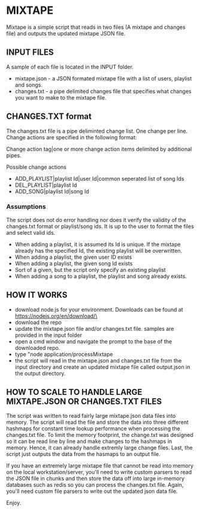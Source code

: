 # MIXTAPE

Mixtape is a simple script that reads in two files (A mixtape and changes file) and outputs the updated mixtape JSON file.


## INPUT FILES

A sample of each file is located in the INPUT folder.

* mixtape.json - a JSON formated mixtape file with a list of users, playlist and songs. 
* changes.txt  - a pipe delimited changes file that specifies what changes you want to make to the mixtape file.


## CHANGES.TXT format

The changes.txt file is a pipe deliminted change list.  One change per line. Change actions are specified in the following format:

Change action tag|one or more change action items delimited by additional pipes.

Possible change actions

* ADD_PLAYLIST|playlist Id|user Id|common seperated list of song Ids
* DEL_PLAYLIST|playlist Id
* ADD_SONG|playlist Id|song Id


### Assumptions

The script does not do error handling nor does it verify the validity of the changes.txt format or playlist/song ids. It is up to the user to format the files and select valid ids. 

* When adding a playlist, it is assumed its Id is unique.  If the mixtape already has the specified Id, the existing playlist will be overwritten.
* When adding a playlist, the given user ID exists
* When adding a playlist, the given song Id exists
* Sort of a given, but the script only specify an existing playlist
* When adding a song to a playlist, the playlist and song already exists.  


## HOW IT WORKS

* download node.js for your environment. Downloads can be found at https://nodejs.org/en/download/\
* download the repo
* update the mixtape.json file and/or changes.txt file. samples are provided in the input folder
* open a cmd window and navigate the prompt to the base of the downloaded repo.
* type "node application/processMixtape
* the script will read in the mixtape.json and changes.txt file from the input directory and create an updated mixtape file called output.json in the output directory.


## HOW TO SCALE TO HANDLE LARGE MIXTAPE.JSON OR CHANGES.TXT FILES

The script was written to read fairly large mixtape.json data files into memory. The script will read the file and store the data into three different hashmaps for constant time lookup performance when processing the changes.txt file.  To limit the memory footprint, the change.txt was designed so it can be read line by line and make changes to the hashmaps in memory. Hence, it can already handle extremly large change files.  Last, the script just outputs the data from the hasmaps to an output file. 

If you have an extremely large mixtape file that cannot be read into memory on the local workstation/server, you'll need to write custom parsers to read the JSON file in chunks and then store the data off into large in-memory databases such as redis so you can process the changes.txt file.  Again, you'll need custom file parsers to write out the updated json data file.  

Enjoy.



